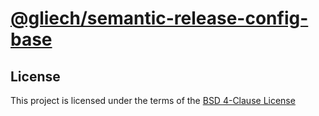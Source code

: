 # [@gliech/semantic-release-config-base][1]

## License

This project is licensed under the terms of the [BSD 4-Clause License](LICENSE)

[1]: https://www.npmjs.com/package/@gliech/semantic-release-config-base
